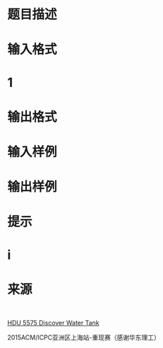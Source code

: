 

# 题目描述



# 输入格式



# 1



# 输出格式



# 输入样例



# 输出样例



# 提示



# i



# 来源


<p>
<br/>
</p>
<p>
<a href="http://acm.hdu.edu.cn/showproblem.php?pid=5575" target="_blank">HDU 5575 Discover Water Tank</a> 
</p>
<p>
2015ACM/ICPC亚洲区上海站-重现赛（感谢华东理工）
</p>
<p>
<br/>
</p>

